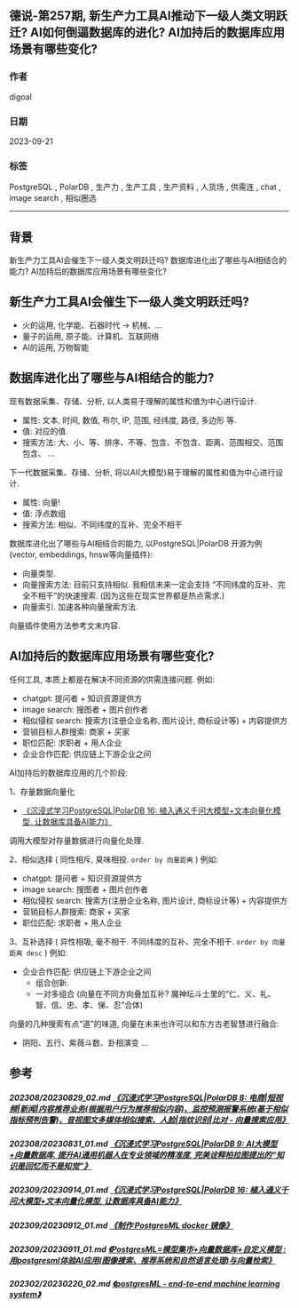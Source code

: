 ## 德说-第257期, 新生产力工具AI推动下一级人类文明跃迁? AI如何倒逼数据库的进化? AI加持后的数据库应用场景有哪些变化?     
        
### 作者        
digoal        
        
### 日期        
2023-09-21       
        
### 标签        
PostgreSQL , PolarDB , 生产力 , 生产工具 , 生产资料 , 人货场 , 供需连 , chat , image search , 相似圈选        
        
----        
        
## 背景    
新生产力工具AI会催生下一级人类文明跃迁吗? 数据库进化出了哪些与AI相结合的能力? AI加持后的数据库应用场景有哪些变化?    
  
## 新生产力工具AI会催生下一级人类文明跃迁吗?   
- 火的运用, 化学能、石器时代 -> 机械、...    
- 量子的运用, 原子能、计算机、互联网络    
- AI的运用, 万物智能    
  
## 数据库进化出了哪些与AI相结合的能力?   
  
现有数据采集、存储、分析, 以人类易于理解的属性和值为中心进行设计.   
- 属性: 文本, 时间, 数值, 布尔, IP, 范围, 经纬度, 路径, 多边形 等.   
- 值: 对应的值.   
- 搜索方法: 大、小、等、排序、不等、包含、不包含、距离、范围相交、范围包含、 ...   
  
下一代数据采集、存储、分析, 将以AI(大模型)易于理解的属性和值为中心进行设计.   
- 属性: 向量!     
- 值: 浮点数组     
- 搜索方法: 相似、不同纬度的互补、完全不相干   
  
数据库进化出了哪些与AI相结合的能力, 以PostgreSQL|PolarDB 开源为例(vector, embeddings, hnsw等向量插件):  
- 向量类型.    
- 向量搜索方法: 目前只支持相似. 我相信未来一定会支持 “不同纬度的互补、完全不相干”的快速搜索.  (因为这些在现实世界都是热点需求.)    
- 向量索引. 加速各种向量搜索方法.  
  
向量插件使用方法参考文末内容.    
  
## AI加持后的数据库应用场景有哪些变化?    
任何工具, 本质上都是在解决不同资源的供需连接问题.  例如:   
- chatgpt: 提问者 + 知识资源提供方    
- image search: 搜图者 + 图片创作者    
- 相似侵权 search: 搜索方(注册企业名称, 图片设计, 商标设计等) + 内容提供方    
- 营销目标人群搜索: 商家 + 买家     
- 职位匹配: 求职者 + 用人企业    
- 企业合作匹配: 供应链上下游企业之间    
  
AI加持后的数据库应用的几个阶段:    
  
1、存量数据向量化    
- [《沉浸式学习PostgreSQL|PolarDB 16: 植入通义千问大模型+文本向量化模型, 让数据库具备AI能力》](../202309/20230914_01.md)    
  
调用大模型对存量数据进行向量化处理.   
  
2、相似选择 ( 同性相斥, 臭味相投. `order by 向量距离` ) 例如:    
- chatgpt: 提问者 + 知识资源提供方    
- image search: 搜图者 + 图片创作者    
- 相似侵权 search: 搜索方(注册企业名称, 图片设计, 商标设计等) + 内容提供方    
- 营销目标人群搜索: 商家 + 买家     
- 职位匹配: 求职者 + 用人企业    
  
3、互补选择 ( 异性相吸, 毫不相干. 不同纬度的互补、完全不相干. `order by 向量距离 desc` ) 例如:   
- 企业合作匹配: 供应链上下游企业之间    
    - 组合创新.   
    - 一对多组合 (向量在不同方向叠加互补? 魔神坛斗士里的“仁、义、礼、智、信、忠、孝、悌、忍”合体)   
  
向量的几种搜索有点“道”的味道, 向量在未来也许可以和东方古老智慧进行融合:    
- 阴阳、五行、紫薇斗数、卦相演变 ...   
  
  
## 参考  
##### 202308/20230829_02.md   [《沉浸式学习PostgreSQL|PolarDB 8: 电商|短视频|新闻|内容推荐业务(根据用户行为推荐相似内容)、监控预测报警系统(基于相似指标预判告警)、音视图文多媒体相似搜索、人脸|指纹识别|比对 - 向量搜索应用》](../202308/20230829_02.md)    
##### 202308/20230831_01.md   [《沉浸式学习PostgreSQL|PolarDB 9: AI大模型+向量数据库, 提升AI通用机器人在专业领域的精准度, 完美诠释柏拉图提出的“知识是回忆而不是知觉”》](../202308/20230831_01.md)    
##### 202309/20230914_01.md   [《沉浸式学习PostgreSQL|PolarDB 16: 植入通义千问大模型+文本向量化模型, 让数据库具备AI能力》](../202309/20230914_01.md)    
##### 202309/20230912_01.md   [《制作 PostgresML docker 镜像》](../202309/20230912_01.md)    
##### 202309/20230911_01.md   [《PostgresML=模型集市+向量数据库+自定义模型 : 用postgresml体验AI应用(图像搜索、推荐系统和自然语言处理)与向量检索》](../202309/20230911_01.md)    
##### 202302/20230220_02.md   [《postgresML - end-to-end machine learning system》](../202302/20230220_02.md)    
  
  
